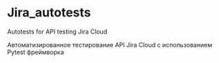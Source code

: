 # Jira_autotests
Autotests for API testing Jira Cloud


Автоматизированное тестирование API Jira Cloud с использованием Pytest фреймворка
